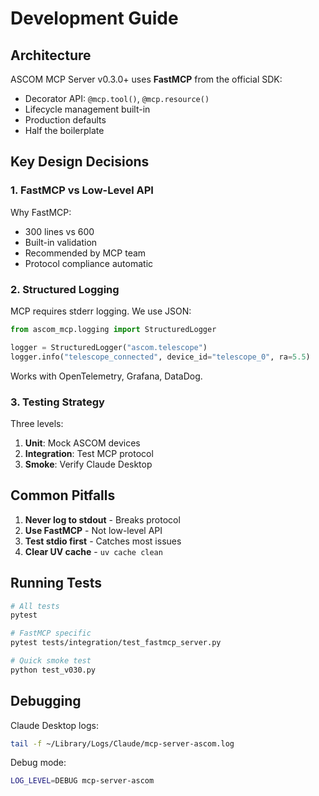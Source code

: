 # Development Guide

## Architecture

ASCOM MCP Server v0.3.0+ uses **FastMCP** from the official SDK:

- Decorator API: `@mcp.tool()`, `@mcp.resource()`
- Lifecycle management built-in
- Production defaults
- Half the boilerplate

## Key Design Decisions

### 1. FastMCP vs Low-Level API

Why FastMCP:

- 300 lines vs 600
- Built-in validation
- Recommended by MCP team
- Protocol compliance automatic

### 2. Structured Logging

MCP requires stderr logging. We use JSON:

```python
from ascom_mcp.logging import StructuredLogger

logger = StructuredLogger("ascom.telescope")
logger.info("telescope_connected", device_id="telescope_0", ra=5.5)
```

Works with OpenTelemetry, Grafana, DataDog.

### 3. Testing Strategy

Three levels:

1. **Unit**: Mock ASCOM devices
2. **Integration**: Test MCP protocol
3. **Smoke**: Verify Claude Desktop

## Common Pitfalls

1. **Never log to stdout** - Breaks protocol
2. **Use FastMCP** - Not low-level API
3. **Test stdio first** - Catches most issues
4. **Clear UV cache** - `uv cache clean`

## Running Tests

```bash
# All tests
pytest

# FastMCP specific
pytest tests/integration/test_fastmcp_server.py

# Quick smoke test
python test_v030.py
```

## Debugging

Claude Desktop logs:
```bash
tail -f ~/Library/Logs/Claude/mcp-server-ascom.log
```

Debug mode:
```bash
LOG_LEVEL=DEBUG mcp-server-ascom
```